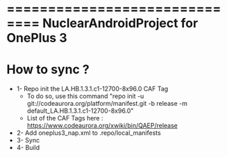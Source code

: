 ==============================
NuclearAndroidProject for OnePlus 3
==============================

How to sync ?
=============
- 1- Repo init the LA.HB.1.3.1.c1-12700-8x96.0 CAF Tag
	- To do so, use this command "repo init -u git://codeaurora.org/platform/manifest.git -b release -m default_LA.HB.1.3.1.c1-12700-8x96.0"
	- List of the CAF Tags here : https://www.codeaurora.org/xwiki/bin/QAEP/release
- 2- Add oneplus3_nap.xml to .repo/local_manifests
- 3- Sync
- 4- Build
